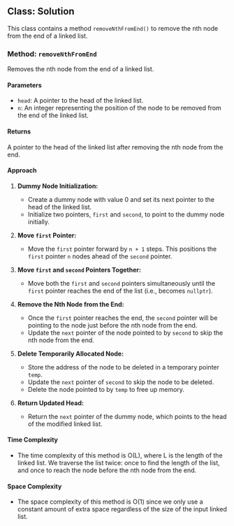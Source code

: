 ## Class: Solution

This class contains a method `removeNthFromEnd()` to remove the nth node from the end of a linked list.

### Method: `removeNthFromEnd`

Removes the nth node from the end of a linked list.

#### Parameters

- `head`: A pointer to the head of the linked list.
- `n`: An integer representing the position of the node to be removed from the end of the linked list.

#### Returns

A pointer to the head of the linked list after removing the nth node from the end.

#### Approach

1. **Dummy Node Initialization:**
   - Create a dummy node with value 0 and set its next pointer to the head of the linked list.
   - Initialize two pointers, `first` and `second`, to point to the dummy node initially.

2. **Move `first` Pointer:**
   - Move the `first` pointer forward by `n + 1` steps. This positions the `first` pointer `n` nodes ahead of the `second` pointer.

3. **Move `first` and `second` Pointers Together:**
   - Move both the `first` and `second` pointers simultaneously until the `first` pointer reaches the end of the list (i.e., becomes `nullptr`).

4. **Remove the Nth Node from the End:**
   - Once the `first` pointer reaches the end, the `second` pointer will be pointing to the node just before the nth node from the end.
   - Update the `next` pointer of the node pointed to by `second` to skip the nth node from the end.

5. **Delete Temporarily Allocated Node:**
   - Store the address of the node to be deleted in a temporary pointer `temp`.
   - Update the `next` pointer of `second` to skip the node to be deleted.
   - Delete the node pointed to by `temp` to free up memory.

6. **Return Updated Head:**
   - Return the `next` pointer of the dummy node, which points to the head of the modified linked list.

#### Time Complexity
- The time complexity of this method is O(L), where L is the length of the linked list. We traverse the list twice: once to find the length of the list, and once to reach the node before the nth node from the end.

#### Space Complexity
- The space complexity of this method is O(1) since we only use a constant amount of extra space regardless of the size of the input linked list.
